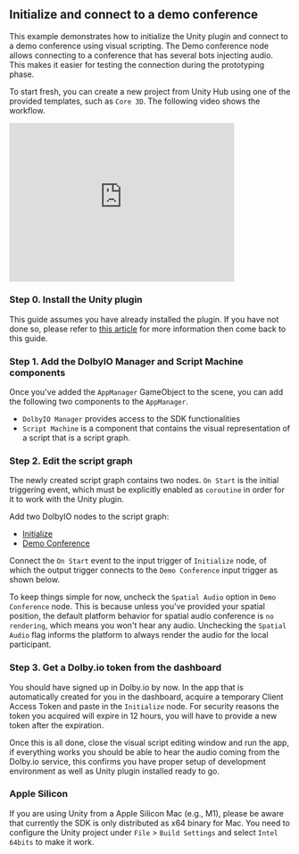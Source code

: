 ## Initialize and connect to a demo conference
This example demonstrates how to initialize the Unity plugin and connect to a demo conference using visual scripting. The Demo conference node allows connecting to a conference that has several bots injecting audio. This makes it easier for testing the connection during the prototyping phase.

To start fresh, you can create a new project from Unity Hub using one of the provided templates, such as `Core 3D`. The following video shows the workflow.

<div style="position: relative; padding-bottom: 56.25%; height: 0;"><iframe src="https://www.loom.com/embed/2b41901f211a409c96dcac2a178fabcf" frameborder="0" webkitallowfullscreen mozallowfullscreen allowfullscreen style="position: absolute; top: 0; left: 0; width: 80%; height: 100%;"></iframe></div>

### Step 0. Install the Unity plugin
This guide assumes you have already installed the plugin. If you have not done so, please refer to [this article](../unity.md#installation) for more information then come back to this guide. 

### Step 1. Add the DolbyIO Manager and Script Machine components
Once you've added the `AppManager` GameObject to the scene, you can add the following two components to the `AppManager`.

- `DolbyIO Manager` provides access to the SDK functionalities
- `Script Machine` is a component that contains the visual representation of a script that is a script graph.

### Step 2. Edit the script graph
The newly created script graph contains two nodes. `On Start` is the initial triggering event, which must be explicitly enabled as `coroutine` in order for it to work with the Unity plugin. 

Add two DolbyIO nodes to the script graph:
- [Initialize](../visualscripting/nodes.md#initialize)
- [Demo Conference](../visualscripting/nodes.md#demo)

Connect the `On Start` event to the input trigger of `Initialize` node, of which the output trigger connects to the `Demo Conference` input trigger as shown below. 

To keep things simple for now, uncheck the `Spatial Audio` option in `Demo Conference` node. This is because unless you've provided your spatial position, the default platform behavior for spatial audio conference is `no rendering`, which means you won't hear any audio. Unchecking the `Spatial Audio` flag informs the platform to always render the audio for the local participant.  

### Step 3. Get a Dolby.io token from the dashboard
You should have signed up in Dolby.io by now. In the app that is automatically created for you in the dashboard, acquire a temporary Client Access Token and paste in the `Initialize` node. For security reasons the token you acquired will expire in 12 hours, you will have to provide a new token after the expiration. 

Once this is all done, close the visual script editing window and run the app, if everything works you should be able to hear the audio coming from the Dolby.io service, this confirms you have proper setup of development environment as well as Unity plugin installed ready to go.

### Apple Silicon
If you are using Unity from a Apple Silicon Mac (e.g., M1), please be aware that currently the SDK is only distributed as x64 binary for Mac. You need to configure the Unity project under `File` > `Build Settings` and select `Intel 64bits` to make it work.  